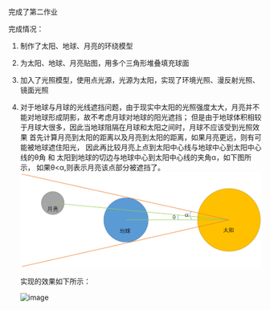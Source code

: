完成了第二作业

完成情况：
1. 制作了太阳、地球、月亮的环绕模型
2. 为太阳、地球、月亮贴图，用多个三角形堆叠填充球面
3. 加入了光照模型，使用点光源，光源为太阳，实现了环境光照、漫反射光照、镜面光照
4. 对于地球与月球的光线遮挡问题，由于现实中太阳的光照强度太大，月亮并不能对地球形成阴影，故不考虑月球对地球的阳光遮挡；
   但是由于地球体积相较于月球大很多，因此当地球阻隔在月球和太阳之间时，月球不应该受到光照效果
   首先计算月亮到太阳的距离以及月亮到太阳的距离，如果月亮更远，则有可能被地球遮住阳光，
   因此再比较月亮上点到太阳中心线与地球中心到太阳中心线的θ角 和 太阳到地球的切边与地球中心到太阳中心线的夹角α，如下图所示，
   如果θ<α,则表示月亮该点部分被遮挡了。
   ![image](https://github.com/Running-Chicken007/graphics2019/blob/hw_02/21951086%E9%BB%84%E5%86%A0%E7%A7%AF/Project02/yinying.png)
   
   实现的效果如下所示：
   
   ![image](https://github.com/Running-Chicken007/graphics2019/blob/hw_02/21951086%E9%BB%84%E5%86%A0%E7%A7%AF/Project02/%E6%95%88%E6%9E%9C.gif)
   
  
